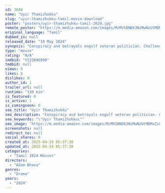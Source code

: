 ```yaml
---
id: 3648
name: "Uyir Thamizhukku"
slug: "uyir-thamizhukku-tamil-movie-download"
poster: "posters/uyir-thamizhukku-tamil-2024.jpg"
remote_poster: "https://m.media-amazon.com/images/M/MV5BNDk3NzMwNzUtMDMxZi00MjMwLTg4N2ItZTZhYWJlNjRmNzAxXkEyXkFqcGdeQXVyMTUzNTgzNzM0._V1_SX300.jpg"
original_language: "Tamil"
dubbed_in: null
released_date: "10 May 2024"
synopsis: "Conspiracy and betrayals engulf veteran politician. Challenged to unravel truth, protect career and reputation. Employing intellect and allies, secrets emerge as he pursues justice, overcoming obstacles in this riveting political ..."
type: "movie"
rating: "N/A"
imdbid: "tt23846990"
tmdbid: null
views: 0
likes: 0
dislikes: 0
author_id: 1
trailer_url: null
runtime: "130 min"
is_featured: 0
is_active: 1
is_comingsoon: 0
seo_title: "Uyir Thamizhukku"
seo_description: "Conspiracy and betrayals engulf veteran politician. Challenged to unravel truth, protect career and reputation. Employing intellect and allies, secrets emerge as he pursues justice, overcoming obstacles in this riveting political ..."
seo_keywords: "\"Uyir Thamizhukku\""
seo_image: "https://m.media-amazon.com/images/M/MV5BNDk3NzMwNzUtMDMxZi00MjMwLTg4N2ItZTZhYWJlNjRmNzAxXkEyXkFqcGdeQXVyMTUzNTgzNzM0._V1_SX300.jpg"
screenshots: null
redirect_to: null
social_shares: 0
created_at: 2025-04-19 05:37:30
updated_at: 2025-04-19 05:37:30
categories:
  - "Tamil 2024 Movies"
directors:
  - "Adam Bhava"
genres:
  - "Drama"
years:
  - "2024"
---
```

